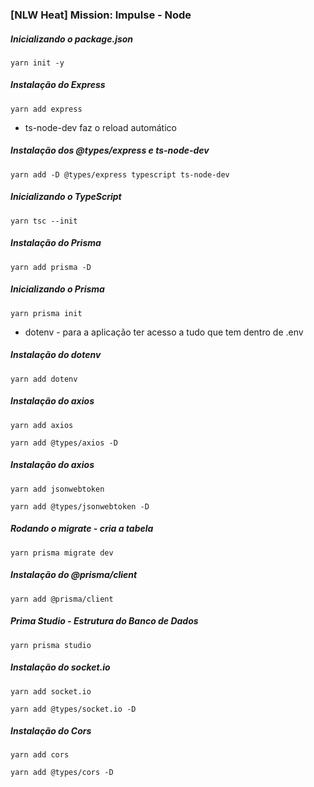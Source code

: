 ### [NLW Heat] Mission: Impulse - Node

##### Inicializando o package.json
```
yarn init -y
```

##### Instalação do Express
```
yarn add express
```

- ts-node-dev faz o reload automático

##### Instalação dos @types/express e ts-node-dev
```
yarn add -D @types/express typescript ts-node-dev
```

##### Inicializando o TypeScript
```
yarn tsc --init
```

##### Instalação do Prisma
```
yarn add prisma -D
```

##### Inicializando o Prisma
```
yarn prisma init
```

- dotenv - para a aplicação ter acesso a tudo que tem dentro de .env

##### Instalação do dotenv
```
yarn add dotenv
```

##### Instalação do axios
```
yarn add axios
```
```
yarn add @types/axios -D
```

##### Instalação do axios
```
yarn add jsonwebtoken
```

```
yarn add @types/jsonwebtoken -D
```

##### Rodando o migrate - cria a tabela
```
yarn prisma migrate dev
```

##### Instalação do @prisma/client
```
yarn add @prisma/client
```

##### Prima Studio - Estrutura do Banco de Dados
```
yarn prisma studio
```

##### Instalação do socket.io
```
yarn add socket.io
```

```
yarn add @types/socket.io -D
```

##### Instalação do Cors
```
yarn add cors
```

```
yarn add @types/cors -D
```